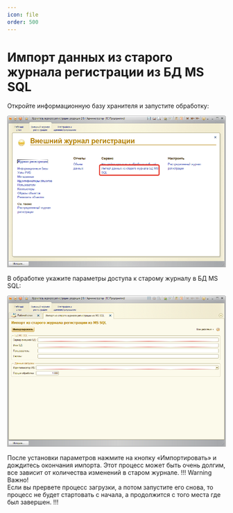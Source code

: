 ```yaml
---
icon: file
order: 500
---
```


# Импорт данных из старого журнала регистрации из БД MS SQL

Откройте информационную базу хранителя и запустите обработку:

![Внешний журнал регистраций](static/01_ИмпортДанных.png)

В обработке укажите параметры доступа к старому журналу в БД MS SQL:

![Импорт из старого журнала](static/02_ИмпортДанных.png)

После установки параметров нажмите на кнопку «Импортировать» и дождитесь окончания импорта. Этот процесс может быть очень долгим, все зависит от количества изменений в старом журнале.
!!! Warning Важно!  
Если вы прервете процесс загрузки, а потом запустите его снова, то процесс не будет стартовать с начала, а продолжится с того места где был завершен.
!!!
